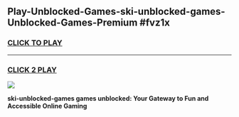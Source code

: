 
## Play-Unblocked-Games-ski-unblocked-games-Unblocked-Games-Premium #fvz1x
<h3>
<a href="https://premium.freeplayer.one?title=ski-unblocked-games&ref=12M">CLICK TO PLAY</a></h3>
<hr>

<h3>
<a href="https://premium.freeplayer.one?title=ski-unblocked-games&ref=12M">CLICK 2 PLAY</a>
  
</h3>

<a href="https://premium.freeplayer.one?title=ski-unblocked-games&ref=12M"><img src="https://clearcache.store/games.png"></a>


**ski-unblocked-games games unblocked: Your Gateway to Fun and Accessible Online Gaming**
